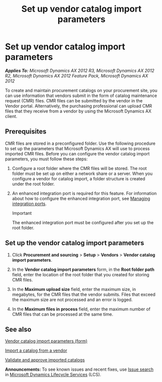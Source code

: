 ﻿---
title: Set up vendor catalog import parameters
TOCTitle: Set up vendor catalog import parameters
ms:assetid: d46b92b1-c39c-446c-98cc-f6809380ea27
ms:mtpsurl: https://technet.microsoft.com/en-us/library/Hh242928(v=AX.60)
ms:contentKeyID: 36059520
ms.date: 04/18/2014
mtps_version: v=AX.60
f1_keywords:
- Catalog import
- configure root folder
- root folder
---

# Set up vendor catalog import parameters 


_**Applies To:** Microsoft Dynamics AX 2012 R3, Microsoft Dynamics AX 2012 R2, Microsoft Dynamics AX 2012 Feature Pack, Microsoft Dynamics AX 2012_

To create and maintain procurement catalogs on your procurement site, you can use information that vendors submit in the form of catalog maintenance request (CMR) files. CMR files can be submitted by the vendor in the Vendor portal. Alternatively, the purchasing professional can upload CMR files that they receive from a vendor by using the Microsoft Dynamics AX client.

## Prerequisites

CMR files are stored in a preconfigured folder. Use the following procedure to set up the parameters that Microsoft Dynamics AX will use to process imported CMR files. Before you can configure the vendor catalog import parameters, you must follow these steps:

1.  Configure a root folder where the CMR files will be stored. The root folder must be set up on either a network share or a server. When you configure a vendor for catalog import, a folder structure is created under the root folder.

2.  An enhanced integration port is required for this feature. For information about how to configure the enhanced integration port, see [Managing integration ports](managing-integration-ports.md).
    

    > [!IMPORTANT]
    > <P>The enhanced integration port must be configured after you set up the root folder.</P>



## Set up the vendor catalog import parameters

1.  Click **Procurement and sourcing** \> **Setup** \> **Vendors** \> **Vendor catalog import parameters**.

2.  In the **Vendor catalog import parameters** form, in the **Root folder path** field, enter the location of the root folder that you created for storing CMR files.

3.  In the **Maximum upload size** field, enter the maximum size, in megabytes, for the CMR files that the vendor submits. Files that exceed the maximum size are not processed and an error is logged.

4.  In the **Maximum files in process** field, enter the maximum number of CMR files that can be processed at the same time.

## See also

[Vendor catalog import parameters (form)](https://technet.microsoft.com/en-us/library/hh227602\(v=ax.60\))

[Import a catalog from a vendor](import-a-catalog-from-a-vendor.md)

[Validate and approve imported catalogs](validate-and-approve-imported-catalogs.md)

  
**Announcements:** To see known issues and recent fixes, use [Issue search](http://go.microsoft.com/fwlink/?linkid=389258) in [Microsoft Dynamics Lifecycle Services](http://go.microsoft.com/fwlink/?linkid=306505) (LCS).


